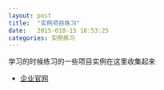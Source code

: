 ```yaml
---
layout: post
title:  "实例项目练习"
date:   2015-010-15 18:53:25
categories: 实例练习
---
```


学习的时候练习的一些项目实例在这里收集起来

- [企业官网](../example/企业官网/html/lianxi.html)
